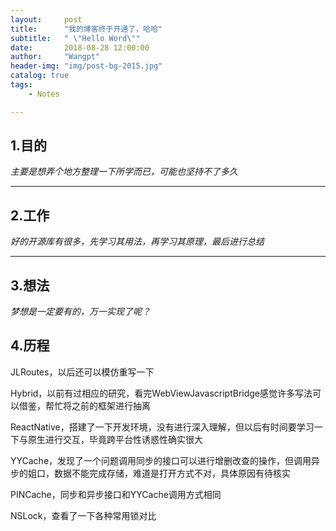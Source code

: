 ```yaml
---
layout:     post
title:      "我的博客终于开通了，哈哈"
subtitle:   " \"Hello Word\""
date:       2018-08-28 12:00:00
author:     "Wangpt"
header-img: "img/post-bg-2015.jpg"
catalog: true
tags:
    - Notes

---
```


## 1.目的

*主要是想弄个地方整理一下所学而已，可能也坚持不了多久*

---

## 2.工作

*好的开源库有很多，先学习其用法，再学习其原理，最后进行总结*

---

## 3.想法

*梦想是一定要有的，万一实现了呢？*

## 4.历程

JLRoutes，以后还可以模仿重写一下

Hybrid，以前有过相应的研究，看完WebViewJavascriptBridge感觉许多写法可以借鉴，帮忙将之前的框架进行抽离

ReactNative，搭建了一下开发环境，没有进行深入理解，但以后有时间要学习一下与原生进行交互，毕竟跨平台性诱惑性确实很大

YYCache，发现了一个问题调用同步的接口可以进行增删改查的操作，但调用异步的姐口，数据不能完成存储，难道是打开方式不对，具体原因有待核实

PINCache，同步和异步接口和YYCache调用方式相同

NSLock，查看了一下各种常用锁对比



